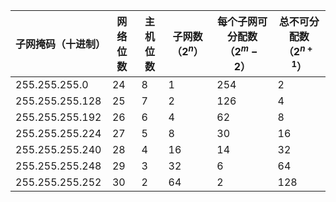 |子网掩码（十进制）|网络位数|主机位数|子网数（$2^{n}$）|每个子网可分配数（$2^{m}-2$）|总不可分配数（$2^{n+1}$）|
|----|----|----|----|----|----|
|255.255.255.0|24|8|1|254|2|
|255.255.255.128|25|7|2|126|4|
|255.255.255.192|26|6|4|62|8|
|255.255.255.224|27|5|8|30|16|
|255.255.255.240|28|4|16|14|32|
|255.255.255.248|29|3|32|6|64|
|255.255.255.252|30|2|64|2|128|